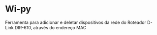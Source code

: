 # Wi-py
Ferramenta para adicionar e deletar dispositivos da rede do Roteador D-Link DIR-610, através do endereço MAC
